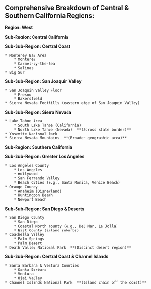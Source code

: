 ## Comprehensive Breakdown of Central & Southern California Regions:

**Region: West**

**Sub-Region: Central California**

**Sub-Sub-Region: Central Coast**

    * Monterey Bay Area
        * Monterey
        * Carmel-by-the-Sea
        * Salinas
    * Big Sur

**Sub-Sub-Region: San Joaquin Valley**

    * San Joaquin Valley Floor
        * Fresno
        * Bakersfield
    * Sierra Nevada Foothills (eastern edge of San Joaquin Valley)

**Sub-Sub-Region: Sierra Nevada**

    * Lake Tahoe Area
        * South Lake Tahoe (California)
        * North Lake Tahoe (Nevada)  **(Across state border)**
    * Yosemite National Park
    * Sierra Nevada Mountains  **(Broader geographic area)**

**Sub-Region: Southern California**

**Sub-Sub-Region: Greater Los Angeles**

    * Los Angeles County
        * Los Angeles
        * Hollywood
        * San Fernando Valley
        * Beach Cities (e.g., Santa Monica, Venice Beach)
    * Orange County
        * Anaheim (Disneyland)
        * Huntington Beach
        * Newport Beach

**Sub-Sub-Region: San Diego & Deserts**

    * San Diego County
        * San Diego
        * Coastal North County (e.g., Del Mar, La Jolla)
        * East County (inland suburbs)
    * Coachella Valley
        * Palm Springs
        * Palm Desert
    * Death Valley National Park  **(Distinct desert region)**

**Sub-Sub-Region: Central Coast & Channel Islands**

    * Santa Barbara & Ventura Counties
        * Santa Barbara
        * Ventura
        * Ojai Valley
    * Channel Islands National Park  **(Island chain off the coast)**
